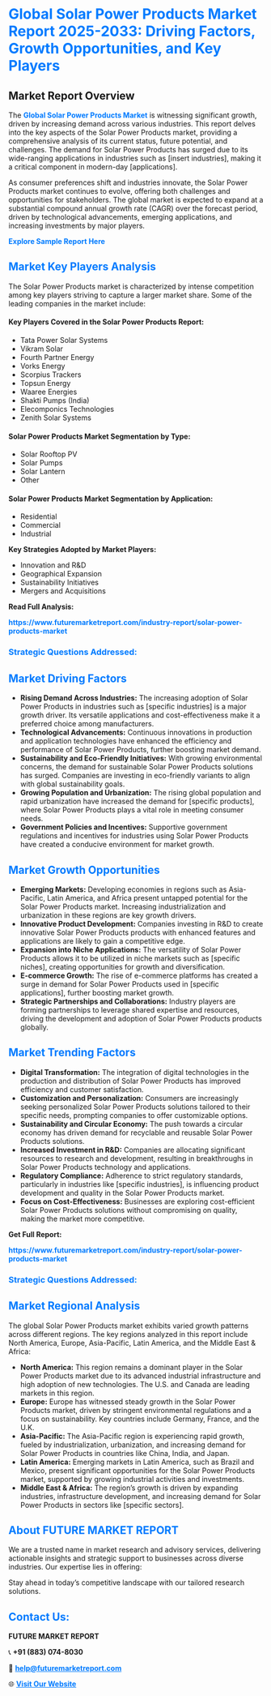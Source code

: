 <h1 style="color: #007BFF;">Global Solar Power Products Market Report 2025-2033: Driving Factors, Growth Opportunities, and Key Players</h1>

<section id="overview">
<h2>Market Report Overview</h2>
<p>The <a href="https://www.futuremarketreport.com/industry-report/solar-power-products-market" style="color: #007BFF; text-decoration: none;"><strong>Global Solar Power Products Market</strong></a> is witnessing significant growth, driven by increasing demand across various industries. This report delves into the key aspects of the Solar Power Products market, providing a comprehensive analysis of its current status, future potential, and challenges. The demand for Solar Power Products has surged due to its wide-ranging applications in industries such as [insert industries], making it a critical component in modern-day [applications].</p>
<p>As consumer preferences shift and industries innovate, the Solar Power Products market continues to evolve, offering both challenges and opportunities for stakeholders. The global market is expected to expand at a substantial compound annual growth rate (CAGR) over the forecast period, driven by technological advancements, emerging applications, and increasing investments by major players.</p>
</section>

<section id="overview">
<p><a href="https://www.futuremarketreport.com/request-sample/reportId=102617" style="color: #007BFF; text-decoration: none;"><strong>Explore Sample Report Here</strong></a></p>
</section>

<section id="key-players">
<h2 style="color: #007BFF;">Market Key Players Analysis</h2>
<p>The Solar Power Products market is characterized by intense competition among key players striving to capture a larger market share. Some of the leading companies in the market include:</p>
<h4>Key Players Covered in the Solar Power Products Report:</h4>
<ul><li>Tata Power Solar Systems</li><li>Vikram Solar</li><li>Fourth Partner Energy</li><li>Vorks Energy</li><li>Scorpius Trackers</li><li>Topsun Energy</li><li>Waaree Energies</li><li>Shakti Pumps (India)</li><li>Elecomponics Technologies</li><li>Zenith Solar Systems</li></ul>
<h4>Solar Power Products Market Segmentation by Type:</h4>
<ul><li>Solar Rooftop PV</li><li>Solar Pumps</li><li>Solar Lantern</li><li>Other</li></ul>

<h4>Solar Power Products Market Segmentation by Application:</h4>
<ul><li>Residential</li><li>Commercial</li><li>Industrial</li></ul>
<p><strong>Key Strategies Adopted by Market Players:</strong></p>
<ul>
<li>Innovation and R&D</li>
<li>Geographical Expansion</li>
<li>Sustainability Initiatives</li>
<li>Mergers and Acquisitions</li>
</ul>
</section>

<section>
<p><strong>Read Full Analysis: </strong></p><a href="https://www.futuremarketreport.com/industry-report/solar-power-products-market" style="color: #007BFF; text-decoration: none;"><strong>https://www.futuremarketreport.com/industry-report/solar-power-products-market</strong></a>
<h3 style="color: #007BFF;">Strategic Questions Addressed:</h3>
</section>

<section id="driving-factors">
<h2 style="color: #007BFF;">Market Driving Factors</h2>
<ul>
<li><strong>Rising Demand Across Industries:</strong> The increasing adoption of Solar Power Products in industries such as [specific industries] is a major growth driver. Its versatile applications and cost-effectiveness make it a preferred choice among manufacturers.</li>
<li><strong>Technological Advancements:</strong> Continuous innovations in production and application technologies have enhanced the efficiency and performance of Solar Power Products, further boosting market demand.</li>
<li><strong>Sustainability and Eco-Friendly Initiatives:</strong> With growing environmental concerns, the demand for sustainable Solar Power Products solutions has surged. Companies are investing in eco-friendly variants to align with global sustainability goals.</li>
<li><strong>Growing Population and Urbanization:</strong> The rising global population and rapid urbanization have increased the demand for [specific products], where Solar Power Products plays a vital role in meeting consumer needs.</li>
<li><strong>Government Policies and Incentives:</strong> Supportive government regulations and incentives for industries using Solar Power Products have created a conducive environment for market growth.</li>
</ul>
</section>

<section id="growth-opportunities">
<h2 style="color: #007BFF;">Market Growth Opportunities</h2>
<ul>
<li><strong>Emerging Markets:</strong> Developing economies in regions such as Asia-Pacific, Latin America, and Africa present untapped potential for the Solar Power Products market. Increasing industrialization and urbanization in these regions are key growth drivers.</li>
<li><strong>Innovative Product Development:</strong> Companies investing in R&D to create innovative Solar Power Products products with enhanced features and applications are likely to gain a competitive edge.</li>
<li><strong>Expansion into Niche Applications:</strong> The versatility of Solar Power Products allows it to be utilized in niche markets such as [specific niches], creating opportunities for growth and diversification.</li>
<li><strong>E-commerce Growth:</strong> The rise of e-commerce platforms has created a surge in demand for Solar Power Products used in [specific applications], further boosting market growth.</li>
<li><strong>Strategic Partnerships and Collaborations:</strong> Industry players are forming partnerships to leverage shared expertise and resources, driving the development and adoption of Solar Power Products products globally.</li>
</ul>
</section>

<section id="trending-factors">
<h2 style="color: #007BFF;">Market Trending Factors</h2>
<ul>
<li><strong>Digital Transformation:</strong> The integration of digital technologies in the production and distribution of Solar Power Products has improved efficiency and customer satisfaction.</li>
<li><strong>Customization and Personalization:</strong> Consumers are increasingly seeking personalized Solar Power Products solutions tailored to their specific needs, prompting companies to offer customizable options.</li>
<li><strong>Sustainability and Circular Economy:</strong> The push towards a circular economy has driven demand for recyclable and reusable Solar Power Products solutions.</li>
<li><strong>Increased Investment in R&D:</strong> Companies are allocating significant resources to research and development, resulting in breakthroughs in Solar Power Products technology and applications.</li>
<li><strong>Regulatory Compliance:</strong> Adherence to strict regulatory standards, particularly in industries like [specific industries], is influencing product development and quality in the Solar Power Products market.</li>
<li><strong>Focus on Cost-Effectiveness:</strong> Businesses are exploring cost-efficient Solar Power Products solutions without compromising on quality, making the market more competitive.</li>
</ul>
</section>

<section>
<p><strong>Get Full Report: </strong></p><a href="https://www.futuremarketreport.com/industry-report/solar-power-products-market" style="color: #007BFF; text-decoration: none;"><strong>https://www.futuremarketreport.com/industry-report/solar-power-products-market</strong></a>
<h3 style="color: #007BFF;">Strategic Questions Addressed:</h3>
</section>


<section id="regional-analysis">
<h2 style="color: #007BFF;">Market Regional Analysis</h2>
<p>The global Solar Power Products market exhibits varied growth patterns across different regions. The key regions analyzed in this report include North America, Europe, Asia-Pacific, Latin America, and the Middle East & Africa:</p>
<ul>
<li><strong>North America:</strong> This region remains a dominant player in the Solar Power Products market due to its advanced industrial infrastructure and high adoption of new technologies. The U.S. and Canada are leading markets in this region.</li>
<li><strong>Europe:</strong> Europe has witnessed steady growth in the Solar Power Products market, driven by stringent environmental regulations and a focus on sustainability. Key countries include Germany, France, and the U.K.</li>
<li><strong>Asia-Pacific:</strong> The Asia-Pacific region is experiencing rapid growth, fueled by industrialization, urbanization, and increasing demand for Solar Power Products in countries like China, India, and Japan.</li>
<li><strong>Latin America:</strong> Emerging markets in Latin America, such as Brazil and Mexico, present significant opportunities for the Solar Power Products market, supported by growing industrial activities and investments.</li>
<li><strong>Middle East & Africa:</strong> The region’s growth is driven by expanding industries, infrastructure development, and increasing demand for Solar Power Products in sectors like [specific sectors].</li>
</ul>
</section>

<footer>
<h2 style="color: #007BFF;">About FUTURE MARKET REPORT</h2>
<p>We are a trusted name in market research and advisory services, delivering actionable insights and strategic support to businesses across diverse industries. Our expertise lies in offering:</p>

<p>Stay ahead in today’s competitive landscape with our tailored research solutions.</p>

<h2 style="color: #007BFF;">Contact Us:</h2>
<p><strong>FUTURE MARKET REPORT</strong></p>
<p>📞 <strong>+91 (883) 074-8030</strong></p>
<p>📧 <strong><a href="mailto:help@futuremarketreport.com" style="color: #007BFF;">help@futuremarketreport.com</a></strong></p>
<p>🌐 <strong><a href="https://www.futuremarketreport.com/" style="color: #007BFF;">Visit Our Website</a></strong></p>
</footer>
